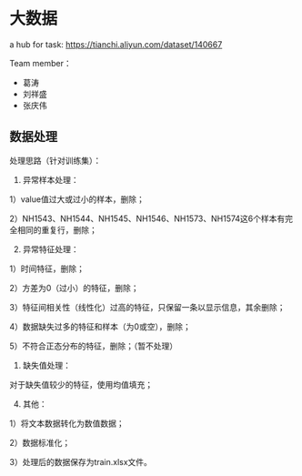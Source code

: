 # 大数据

a hub for task: https://tianchi.aliyun.com/dataset/140667

Team member：

- 葛涛
- 刘祥盛
- 张庆伟

## 数据处理

处理思路（针对训练集）：

1. 异常样本处理：
   
1）value值过大或过小的样本，删除；

2）NH1543、NH1544、NH1545、NH1546、NH1573、NH1574这6个样本有完全相同的重复行，删除；

2. 异常特征处理：

1）时间特征，删除；

2）方差为0（过小）的特征，删除；

3）特征间相关性（线性化）过高的特征，只保留一条以显示信息，其余删除；

4）数据缺失过多的特征和样本（为0或空），删除；

5）不符合正态分布的特征，删除；（暂不处理）

1. 缺失值处理：

对于缺失值较少的特征，使用均值填充；

4. 其他：

1）将文本数据转化为数值数据；

2）数据标准化；

3）处理后的数据保存为train.xlsx文件。